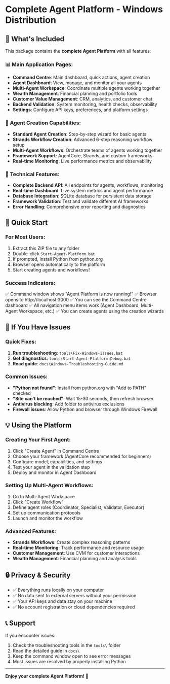 # Complete Agent Platform - Windows Distribution

## 🎯 What's Included

This package contains the **complete Agent Platform** with all features:

### 📊 **Main Application Pages:**
- **Command Centre**: Main dashboard, quick actions, agent creation
- **Agent Dashboard**: View, manage, and monitor all your agents  
- **Multi-Agent Workspace**: Coordinate multiple agents working together
- **Wealth Management**: Financial planning and portfolio tools
- **Customer Value Management**: CRM, analytics, and customer chat
- **Backend Validation**: System monitoring, health checks, observability
- **Settings**: Configure API keys, preferences, and platform settings

### 🤖 **Agent Creation Capabilities:**
- **Standard Agent Creation**: Step-by-step wizard for basic agents
- **Strands Workflow Creation**: Advanced 6-step reasoning workflow setup
- **Multi-Agent Workflows**: Orchestrate teams of agents working together
- **Framework Support**: AgentCore, Strands, and custom frameworks
- **Real-time Monitoring**: Live performance metrics and observability

### 🔧 **Technical Features:**
- **Complete Backend API**: All endpoints for agents, workflows, monitoring
- **Real-time Dashboard**: Live system metrics and agent performance
- **Database Integration**: SQLite database for persistent data storage
- **Framework Validation**: Test and validate different AI frameworks
- **Error Handling**: Comprehensive error reporting and diagnostics

## 🚀 Quick Start

### For Most Users:
1. Extract this ZIP file to any folder
2. Double-click `Start-Agent-Platform.bat`
3. If prompted, install Python from python.org
4. Browser opens automatically to the platform
5. Start creating agents and workflows!

### Success Indicators:
✅ Command window shows "Agent Platform is now running!"
✅ Browser opens to http://localhost:3000
✅ You can see the Command Centre dashboard
✅ All navigation menu items work (Agent Dashboard, Multi-Agent Workspace, etc.)
✅ You can create agents using the creation wizards

## 🔧 If You Have Issues

### Quick Fixes:
1. **Run troubleshooting**: `tools\Fix-Windows-Issues.bat`
2. **Get diagnostics**: `tools\Start-Agent-Platform-Debug.bat`  
3. **Read guide**: `docs\Windows-Troubleshooting-Guide.md`

### Common Issues:
- **"Python not found"**: Install from python.org with "Add to PATH" checked
- **"Site can't be reached"**: Wait 15-30 seconds, then refresh browser
- **Antivirus blocking**: Add folder to antivirus exclusions
- **Firewall issues**: Allow Python and browser through Windows Firewall

## 💡 Using the Platform

### Creating Your First Agent:
1. Click "Create Agent" in Command Centre
2. Choose your framework (AgentCore recommended for beginners)
3. Configure model, capabilities, and settings
4. Test your agent in the validation step
5. Deploy and monitor in Agent Dashboard

### Setting Up Multi-Agent Workflows:
1. Go to Multi-Agent Workspace
2. Click "Create Workflow"
3. Define agent roles (Coordinator, Specialist, Validator, Executor)
4. Set up communication protocols
5. Launch and monitor the workflow

### Advanced Features:
- **Strands Workflows**: Create complex reasoning patterns
- **Real-time Monitoring**: Track performance and resource usage
- **Customer Management**: Use CVM for customer interactions
- **Wealth Management**: Financial planning and analysis tools

## 🔒 Privacy & Security

- ✅ Everything runs locally on your computer
- ✅ No data sent to external servers without your permission
- ✅ Your API keys and data stay on your machine
- ✅ No account registration or cloud dependencies required

## 📞 Support

If you encounter issues:
1. Check the troubleshooting tools in the `tools\` folder
2. Read the detailed guide in `docs\`
3. Keep the command window open to see error messages
4. Most issues are resolved by properly installing Python

---

**Enjoy your complete Agent Platform! 🎉**

